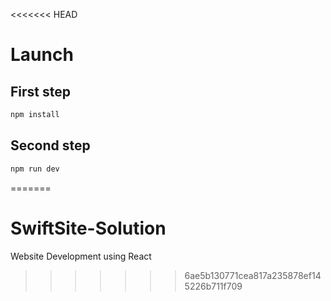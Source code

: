 <<<<<<< HEAD
# Launch

## First step

```bash
npm install
```

## Second step

```bash
npm run dev
```
=======
# SwiftSite-Solution
Website Development using React
>>>>>>> 6ae5b130771cea817a235878ef145226b711f709
